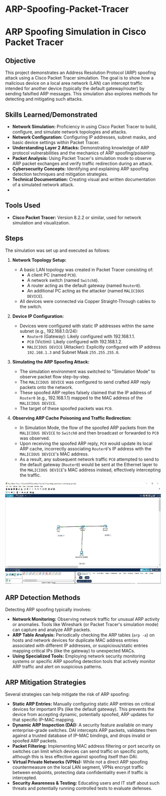 # ARP-Spoofing-Packet-Tracer
# ARP Spoofing Simulation in Cisco Packet Tracer

## Objective

This project demonstrates an Address Resolution Protocol (ARP) spoofing attack using a Cisco Packet Tracer simulation. The goal is to show how a malicious device on a local area network (LAN) can intercept traffic intended for another device (typically the default gateway/router) by sending falsified ARP messages. This simulation also explores methods for detecting and mitigating such attacks.

## Skills Learned/Demonstrated

-   **Network Simulation:** Proficiency in using Cisco Packet Tracer to build, configure, and simulate network topologies and attacks.
-   **Network Configuration:** Configuring IP addresses, subnet masks, and basic device settings within Packet Tracer.
-   **Understanding Layer 2 Attacks:** Demonstrating knowledge of ARP protocol vulnerabilities and the mechanics of ARP spoofing/poisoning.
-   **Packet Analysis:** Using Packet Tracer's simulation mode to observe ARP packet exchanges and verify traffic redirection during an attack.
-   **Cybersecurity Concepts:** Identifying and explaining ARP spoofing detection techniques and mitigation strategies.
-   **Technical Documentation:** Creating visual and written documentation of a simulated network attack.
-   

## Tools Used

-   **Cisco Packet Tracer:** Version 8.2.2 or similar, used for network simulation and visualization.


## Steps

The simulation was set up and executed as follows:

1.  **Network Topology Setup:**
    *   A basic LAN topology was created in Packet Tracer consisting of:
        *   A client PC (named `PC0`).
        *   A network switch (named `Switch0`).
        *   A router acting as the default gateway (named `Router0`).
        *   An additional PC acting as the attacker (named `MALICIOUS DEVICE`).
    *   All devices were connected via Copper Straight-Through cables to the switch.
      
2.  **Device IP Configuration:**
    *   Devices were configured with static IP addresses within the same subnet (e.g., 192.168.1.0/24):
        *   `Router0` (Gateway): Likely configured with 192.168.1.1.
        *   `PC0` (Victim): Likely configured with 192.168.1.2.
        *   `MALICIOUS DEVICE` (Attacker): Explicitly configured with IP address `192.168.1.3` and Subnet Mask `255.255.255.0`.

3.  **Simulating the ARP Spoofing Attack:**
    *   The simulation environment was switched to "Simulation Mode" to observe packet flow step-by-step.
    *   The `MALICIOUS DEVICE` was configured to send crafted ARP reply packets onto the network.
    *   These spoofed ARP replies falsely claimed that the IP address of `Router0` (e.g., 192.168.1.1) mapped to the MAC address of the `MALICIOUS DEVICE`.
    *   The target of these spoofed packets was `PC0`.

4.  **Observing ARP Cache Poisoning and Traffic Redirection:**
    *   In Simulation Mode, the flow of the spoofed ARP packets from the `MALICIOUS DEVICE` to `Switch0` and then broadcast or forwarded to `PC0` was observed.
    *   Upon receiving the spoofed ARP reply, `PC0` would update its local ARP cache, incorrectly associating `Router0`'s IP address with the `MALICIOUS DEVICE`'s MAC address.
    *   As a result, any subsequent network traffic `PC0` attempted to send to the default gateway (`Router0`) would be sent at the Ethernet layer to the `MALICIOUS DEVICE`'s MAC address instead, effectively intercepting the traffic.
       
  
   ![Image](https://github.com/Teedico/ARP-Spoofing-Packet-Tracer/blob/bcfc06ea3d966fda3f498838c17ed98055460234/11.jpg)
   

## ARP Detection Methods

Detecting ARP spoofing typically involves:

-   **Network Monitoring:** Observing network traffic for unusual ARP activity or anomalies. Tools like Wireshark (or Packet Tracer's simulation mode) can capture and analyze ARP packets.
-   **ARP Table Analysis:** Periodically checking the ARP tables (`arp -a`) on hosts and network devices for duplicate MAC address entries associated with different IP addresses, or suspicious/static entries mapping critical IPs (like the gateway) to unexpected MACs.
-   **Using Specialized Tools:** Employing network security monitoring systems or specific ARP spoofing detection tools that actively monitor ARP traffic and alert on suspicious patterns.

## ARP Mitigation Strategies

Several strategies can help mitigate the risk of ARP spoofing:

-   **Static ARP Entries:** Manually configuring static ARP entries on critical devices for important IPs (like the default gateway). This prevents the device from accepting dynamic, potentially spoofed, ARP updates for that specific IP-MAC mapping.
-   **Dynamic ARP Inspection (DAI):** A security feature available on many enterprise-grade switches. DAI intercepts ARP packets, validates them against a trusted database of IP-MAC bindings, and drops invalid or spoofed ARP packets.
-   **Packet Filtering:** Implementing MAC address filtering or port security on switches can limit which devices can send traffic on specific ports, although this is less effective against spoofing itself than DAI.
-   **Virtual Private Networks (VPNs):** While not a direct ARP spoofing countermeasure on the local LAN segment, VPNs encrypt traffic between endpoints, protecting data confidentiality even if traffic is intercepted.
-   **Security Awareness & Testing:** Educating users and IT staff about such threats and potentially running controlled tests to evaluate defenses.

